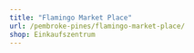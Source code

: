 ```yaml
---
title: "Flamingo Market Place"
url: /pembroke-pines/flamingo-market-place/
shop: Einkaufszentrum
---
```

